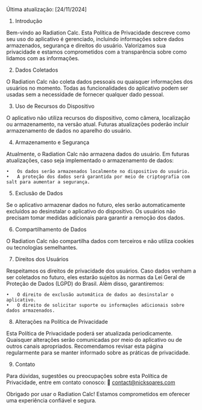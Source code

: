 Última atualização: [24/11/2024]

1. Introdução

Bem-vindo ao Radiation Calc. Esta Política de Privacidade descreve como seu uso do aplicativo é gerenciado, incluindo informações sobre dados armazenados, segurança e direitos do usuário. Valorizamos sua privacidade e estamos comprometidos com a transparência sobre como lidamos com as informações.

2. Dados Coletados

O Radiation Calc não coleta dados pessoais ou quaisquer informações dos usuários no momento. Todas as funcionalidades do aplicativo podem ser usadas sem a necessidade de fornecer qualquer dado pessoal.

3. Uso de Recursos do Dispositivo

O aplicativo não utiliza recursos do dispositivo, como câmera, localização ou armazenamento, na versão atual. Futuras atualizações poderão incluir armazenamento de dados no aparelho do usuário.

4. Armazenamento e Segurança

Atualmente, o Radiation Calc não armazena dados do usuário. Em futuras atualizações, caso seja implementado o armazenamento de dados:

	•	Os dados serão armazenados localmente no dispositivo do usuário.
	•	A proteção dos dados será garantida por meio de criptografia com salt para aumentar a segurança.

5. Exclusão de Dados

Se o aplicativo armazenar dados no futuro, eles serão automaticamente excluídos ao desinstalar o aplicativo do dispositivo. Os usuários não precisam tomar medidas adicionais para garantir a remoção dos dados.

6. Compartilhamento de Dados

O Radiation Calc não compartilha dados com terceiros e não utiliza cookies ou tecnologias semelhantes.

7. Direitos dos Usuários

Respeitamos os direitos de privacidade dos usuários. Caso dados venham a ser coletados no futuro, eles estarão sujeitos às normas da Lei Geral de Proteção de Dados (LGPD) do Brasil. Além disso, garantiremos:

	•	O direito de exclusão automática de dados ao desinstalar o aplicativo.
	•	O direito de solicitar suporte ou informações adicionais sobre dados armazenados.

8. Alterações na Política de Privacidade

Esta Política de Privacidade poderá ser atualizada periodicamente. Quaisquer alterações serão comunicadas por meio do aplicativo ou de outros canais apropriados. Recomendamos revisar esta página regularmente para se manter informado sobre as práticas de privacidade.

9. Contato

Para dúvidas, sugestões ou preocupações sobre esta Política de Privacidade, entre em contato conosco:
📧 contact@nicksoares.com

Obrigado por usar o Radiation Calc!
Estamos comprometidos em oferecer uma experiência confiável e segura.